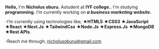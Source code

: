 **Hello,**
I'm **Nicholus oburu.**
Astudent at **IYF college.**.
I'm studying **programming.**
I’m currently working on ***a business  marketing website.***

-I’m currently using technologies like;
**★HTML5**
**★CSS3**
**★JavaScript**
**★React**
**★Next.Js**
**★TailwindCss**
**★Node.Js**
**★Express.Js**
**★MongoDB**
**★Rest APIs**.
  
-Reach me through;
<nicholusoburu@gmail.com>
